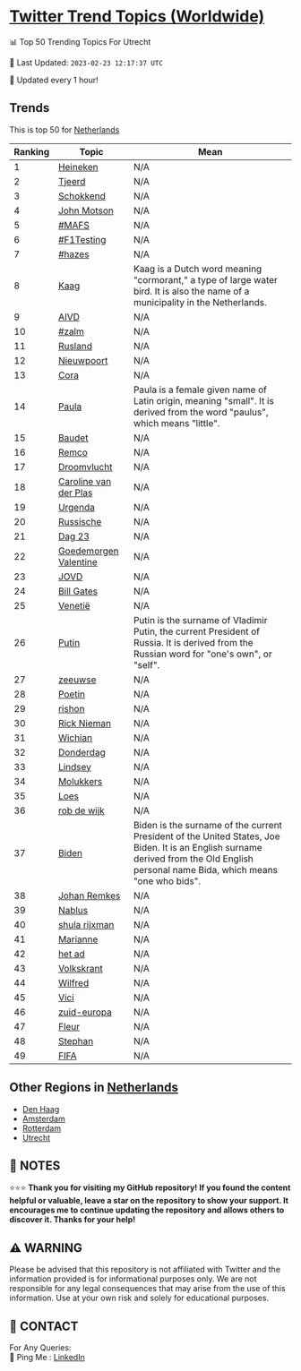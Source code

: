 [Twitter Trend Topics (Worldwide)](https://github.com/ErcinDedeoglu/Twitter-Trend-Topics)
==========


📊 Top 50 Trending Topics For Utrecht

📆 Last Updated: `2023-02-23 12:17:37 UTC`

🔧 Updated every 1 hour!


## Trends

This is top 50 for [Netherlands](</Netherlands>)

| Ranking | Topic | Mean |
| ------- | ------------ | ------------ |
| 1 | [Heineken](http://twitter.com/search?q=Heineken) | N/A |
| 2 | [Tjeerd](http://twitter.com/search?q=Tjeerd) | N/A |
| 3 | [Schokkend](http://twitter.com/search?q=Schokkend) | N/A |
| 4 | [John Motson](http://twitter.com/search?q=John+Motson) | N/A |
| 5 | [#MAFS](http://twitter.com/search?q=%23MAFS) | N/A |
| 6 | [#F1Testing](http://twitter.com/search?q=%23F1Testing) | N/A |
| 7 | [#hazes](http://twitter.com/search?q=%23hazes) | N/A |
| 8 | [Kaag](http://twitter.com/search?q=Kaag) | Kaag is a Dutch word meaning "cormorant," a type of large water bird. It is also the name of a municipality in the Netherlands. |
| 9 | [AIVD](http://twitter.com/search?q=AIVD) | N/A |
| 10 | [#zalm](http://twitter.com/search?q=%23zalm) | N/A |
| 11 | [Rusland](http://twitter.com/search?q=Rusland) | N/A |
| 12 | [Nieuwpoort](http://twitter.com/search?q=Nieuwpoort) | N/A |
| 13 | [Cora](http://twitter.com/search?q=Cora) | N/A |
| 14 | [Paula](http://twitter.com/search?q=Paula) | Paula is a female given name of Latin origin, meaning "small". It is derived from the word "paulus", which means "little". |
| 15 | [Baudet](http://twitter.com/search?q=Baudet) | N/A |
| 16 | [Remco](http://twitter.com/search?q=Remco) | N/A |
| 17 | [Droomvlucht](http://twitter.com/search?q=Droomvlucht) | N/A |
| 18 | [Caroline van der Plas](http://twitter.com/search?q=Caroline+van+der+Plas) | N/A |
| 19 | [Urgenda](http://twitter.com/search?q=Urgenda) | N/A |
| 20 | [Russische](http://twitter.com/search?q=Russische) | N/A |
| 21 | [Dag 23](http://twitter.com/search?q=Dag+23) | N/A |
| 22 | [Goedemorgen Valentine](http://twitter.com/search?q=Goedemorgen+Valentine) | N/A |
| 23 | [JOVD](http://twitter.com/search?q=JOVD) | N/A |
| 24 | [Bill Gates](http://twitter.com/search?q=Bill+Gates) | N/A |
| 25 | [Venetië](http://twitter.com/search?q=Veneti%c3%ab) | N/A |
| 26 | [Putin](http://twitter.com/search?q=Putin) | Putin is the surname of Vladimir Putin, the current President of Russia. It is derived from the Russian word for "one's own", or "self". |
| 27 | [zeeuwse](http://twitter.com/search?q=zeeuwse) | N/A |
| 28 | [Poetin](http://twitter.com/search?q=Poetin) | N/A |
| 29 | [rishon](http://twitter.com/search?q=rishon) | N/A |
| 30 | [Rick Nieman](http://twitter.com/search?q=Rick+Nieman) | N/A |
| 31 | [Wichian](http://twitter.com/search?q=Wichian) | N/A |
| 32 | [Donderdag](http://twitter.com/search?q=Donderdag) | N/A |
| 33 | [Lindsey](http://twitter.com/search?q=Lindsey) | N/A |
| 34 | [Molukkers](http://twitter.com/search?q=Molukkers) | N/A |
| 35 | [Loes](http://twitter.com/search?q=Loes) | N/A |
| 36 | [rob de wijk](http://twitter.com/search?q=rob+de+wijk) | N/A |
| 37 | [Biden](http://twitter.com/search?q=Biden) | Biden is the surname of the current President of the United States, Joe Biden. It is an English surname derived from the Old English personal name Bida, which means "one who bids". |
| 38 | [Johan Remkes](http://twitter.com/search?q=Johan+Remkes) | N/A |
| 39 | [Nablus](http://twitter.com/search?q=Nablus) | N/A |
| 40 | [shula rijxman](http://twitter.com/search?q=shula+rijxman) | N/A |
| 41 | [Marianne](http://twitter.com/search?q=Marianne) | N/A |
| 42 | [het ad](http://twitter.com/search?q=het+ad) | N/A |
| 43 | [Volkskrant](http://twitter.com/search?q=Volkskrant) | N/A |
| 44 | [Wilfred](http://twitter.com/search?q=Wilfred) | N/A |
| 45 | [Vici](http://twitter.com/search?q=Vici) | N/A |
| 46 | [zuid-europa](http://twitter.com/search?q=zuid-europa) | N/A |
| 47 | [Fleur](http://twitter.com/search?q=Fleur) | N/A |
| 48 | [Stephan](http://twitter.com/search?q=Stephan) | N/A |
| 49 | [FIFA](http://twitter.com/search?q=FIFA) | N/A |



## Other Regions in [Netherlands](</Netherlands>)

* [Den Haag](</Netherlands/Den Haag.md>)
* [Amsterdam](</Netherlands/Amsterdam.md>)
* [Rotterdam](</Netherlands/Rotterdam.md>)
* [Utrecht](</Netherlands/Utrecht.md>)



## 📝 NOTES

⭐⭐⭐ **Thank you for visiting my GitHub repository! If you found the content helpful or valuable, leave a star on the repository to show your support. It encourages me to continue updating the repository and allows others to discover it. Thanks for your help!**


## ⚠️ WARNING

Please be advised that this repository is not affiliated with Twitter and the information provided is for informational purposes only. We are not responsible for any legal consequences that may arise from the use of this information. Use at your own risk and solely for educational purposes.


## 📨 CONTACT

 For Any Queries:  
            🏓 Ping Me : [LinkedIn](https://www.linkedin.com/in/ercindedeoglu/)
